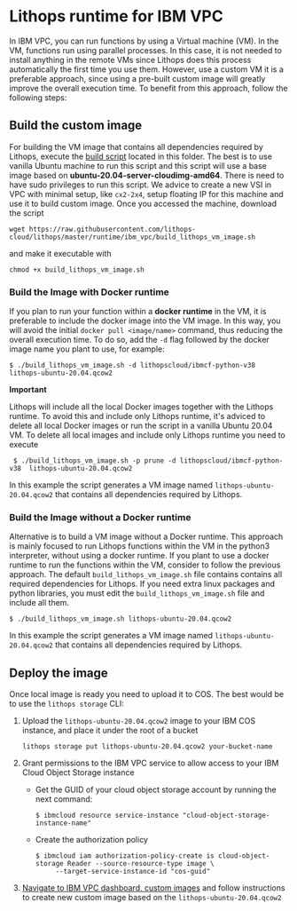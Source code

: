 # Lithops runtime for IBM VPC

In IBM VPC, you can run functions by using a Virtual machine (VM). In the VM, functions run using parallel processes. In this case, it is not needed to install anything in the remote VMs since Lithops does this process automatically the first time you use them. However, use a custom VM it is a preferable approach, since using a pre-built custom image will greatly improve the overall execution time. To benefit from this approach, follow the following steps:

## Build the custom image
For building the VM image that contains all dependencies required by Lithops, execute the [build script](build_lithops_runtime.sh) located in this folder. The best is to use vanilla Ubuntu machine to run this script and this script will use a base image based on **ubuntu-20.04-server-cloudimg-amd64**. There is need to have sudo privileges to run this script. We advice to create a new VSI in VPC with minimal setup, like `cx2-2x4`, setup floating IP for this machine and use it to build custom image. Once you accessed the machine, download the script

    wget https://raw.githubusercontent.com/lithops-cloud/lithops/master/runtime/ibm_vpc/build_lithops_vm_image.sh

and make it executable with

    chmod +x build_lithops_vm_image.sh

### Build the Image with Docker runtime

If you plan to run your function within a **docker runtime** in the VM, it is preferable to include the docker image into the VM image. In this way, you will avoid the initial `docker pull <image/name>` command, thus reducing the overall execution time. To do so, add the `-d` flag followed by the docker image name you plant to use, for example:

 ```
 $ ./build_lithops_vm_image.sh -d lithopscloud/ibmcf-python-v38 lithops-ubuntu-20.04.qcow2
 ```
**Important**

Lithops will include all the local Docker images together with the Lithops runtime. To avoid this and include only Lithops runtime, it's adviced to delete all local Docker images or run the script in a vanilla Ubuntu 20.04 VM. To delete all local images and include only Lithops runtime you need to execute

```
 $ ./build_lithops_vm_image.sh -p prune -d lithopscloud/ibmcf-python-v38  lithops-ubuntu-20.04.qcow2
```

In this example the script generates a VM image named `lithops-ubuntu-20.04.qcow2` that contains all dependencies required by Lithops.

### Build the Image without a Docker runtime
Alternative is to build a VM image without a Docker runtime. This approach is mainly focused to run Lithops functions within the VM in the python3 interpreter, without using a docker runtime. If you plant to use a docker runtime to run the functions within the VM, consider to follow the previous approach. The default `build_lithops_vm_image.sh` file contains contains all required dependencies for Lithops. If you need extra linux packages and python libraries, you must edit the `build_lithops_vm_image.sh` file and include all them.

 ```
 $ ./build_lithops_vm_image.sh lithops-ubuntu-20.04.qcow2
 ```
In this example the script generates a VM image named `lithops-ubuntu-20.04.qcow2` that contains all dependencies required by Lithops.


## Deploy the image

Once local image is ready you need to upload it to COS. The best would be to use the `lithops storage` CLI:

1. Upload the `lithops-ubuntu-20.04.qcow2` image to your IBM COS instance, and place it under the root of a bucket

    ```
    lithops storage put lithops-ubuntu-20.04.qcow2 your-bucket-name
    ```

2. Grant permissions to the IBM VPC service to allow access to your IBM Cloud Object Storage instance

   * Get the GUID of your cloud object storage account by running the next command: 
     ```
     $ ibmcloud resource service-instance "cloud-object-storage-instance-name"
     ```
   * Create the authorization policy
     ```
     $ ibmcloud iam authorization-policy-create is cloud-object-storage Reader --source-resource-type image \
          --target-service-instance-id "cos-guid"
     ```

3. [Navigate to IBM VPC dashboard, custom images](https://cloud.ibm.com/vpc-ext/compute/images) and follow instructions to create new custom image based on the `lithops-ubuntu-20.04.qcow2`
